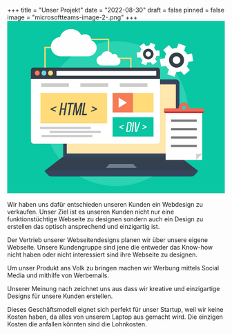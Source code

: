 +++
title = "Unser Projekt"
date = "2022-08-30"
draft = false
pinned = false
image = "microsoftteams-image-2-.png"
+++
![](microsoftteams-image-2-.png)

Wir haben uns dafür entschieden unseren Kunden ein Webdesign zu verkaufen. Unser Ziel ist es unseren Kunden nicht nur eine funktionstüchtige Webseite zu designen sondern auch ein Design zu erstellen das optisch ansprechend und einzigartig ist. 

Der Vertrieb unserer Webseitendesigns planen wir über unsere eigene Webseite. Unsere Kundengruppe sind jene die entweder das Know-how nicht haben oder nicht interessiert sind ihre Webseite zu designen. 

Um unser Produkt ans Volk zu bringen machen wir Werbung mittels Social Media und mithilfe von Werbemails. 

Unserer Meinung nach zeichnet uns aus dass wir kreative und einzigartige Designs für unsere Kunden erstellen.

Dieses Geschäftsmodell eignet sich perfekt für unser Startup, weil wir keine Kosten haben, da alles von unserem Laptop aus gemacht wird. Die einzigen Kosten die anfallen könnten sind die Lohnkosten.